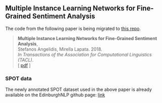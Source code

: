 ## Multiple Instance Learning Networks for Fine-Grained Sentiment Analysis

The code from the following paper is being migrated to <a target="_blank" href="https://github.com/stangelid/oposum">this repo</a>.

> **Multiple Instance Learning Networks for Fine-Grained Sentiment Analysis**,<br/>
> Stefanos Angelidis, Mirella Lapata. 2018. <br/>
> _In Transactions of the Association for Computational Linguistics (TACL)_.<br/>
> [ [pdf](http://aclweb.org/anthology/Q18-1002) ]

### SPOT data

The newly annotated SPOT dataset used in the above paper is already available on the 
EdinburghNLP github page: [link](https://github.com/EdinburghNLP/spot-data)
